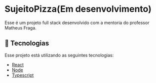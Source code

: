 # SujeitoPizza(Em desenvolvimento)
Esse é um projeto full stack desenvolvido com a mentoria do professor Matheus Fraga.

## 🚀 Tecnologias
Esse projeto está utilizando as seguintes tecnologias:
    

- [React](https://pt-br.reactjs.org/)
- [Node](https://nodejs.org/en/)
- [Typescript](https://www.typescriptlang.org/)
